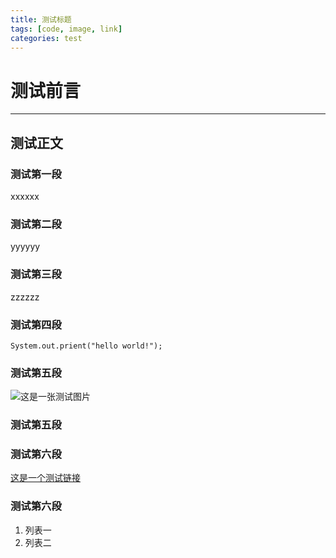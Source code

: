 ```yaml
---
title: 测试标题
tags: [code, image, link]
categories: test
---
```

# 测试前言
---
## 测试正文
### 测试第一段
xxxxxx
### 测试第二段
<!--more-->
yyyyyy
### 测试第三段
zzzzzz
### 测试第四段
```
System.out.prient("hello world!");
```
### 测试第五段
![这是一张测试图片](http://opru416u1.bkt.clouddn.com/%E9%BC%AC01.jpg)
### 测试第五段
### 测试第六段
[这是一个测试链接](http://study.163.com/)
### 测试第六段
 1. 列表一
 2. 列表二